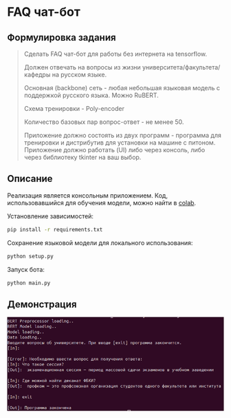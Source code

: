 # FAQ чат-бот

## Формулировка задания

> Сделать FAQ чат-бот для работы без интернета на tensorflow.
> 
> Должен отвечать на вопросы из жизни университета/факультета/кафедры на русском языке.
> 
> Основная (backbone) сеть - любая небольшая языковая модель с поддержкой русского языка. Можно RuBERT.
> 
> Схема тренировки - Poly-encoder
> 
> Количество базовых пар вопрос-ответ - не менее 50.
> 
> Приложение должно состоять из двух программ - программа для тренировки и дистрибутив для установки на машине с питоном. Приложение должно работать (UI) либо через консоль, либо через библиотеку tkinter на ваш выбор.

## Описание

Реализация является консольным приложением. Код, использовавшийся для обучения модели, 
можно найти в [colab](https://colab.research.google.com/drive/1OTwm7qTy3261u85v-R5s_hMOz2w6-fKg?usp=sharing).

Установление зависимостей:

```bash
pip install -r requirements.txt
```

Сохранение языковой модели для локального использования:
```bash
python setup.py
```

Запуск бота:

```python
python main.py
```

## Демонстрация

![](images/demonstrate1.png)